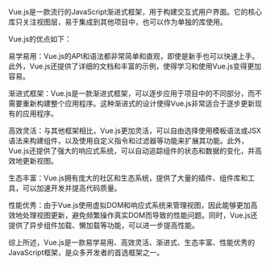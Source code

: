 Vue.js是一款流行的JavaScript渐进式框架，用于构建交互式用户界面。它的核心库只关注视图层，易于集成到其他项目中，也可以作为单独的库使用。

Vue.js的优点如下：

易学易用：Vue.js的API和语法都非常简单和直观，即使是新手也可以快速上手。此外，Vue.js还提供了详细的文档和丰富的示例，使得学习和使用Vue.js变得更加容易。

渐进式框架：Vue.js是一款渐进式框架，可以逐步应用于项目中的不同部分，而不需要重新构建整个应用程序。这种渐进式的设计使得Vue.js非常适合于逐步更新现有的应用程序。

高效灵活：与其他框架相比，Vue.js更加灵活，可以自由选择使用模板语法或JSX语法来构建组件，以及使用自定义指令和过滤器等功能来扩展其功能。此外，Vue.js还提供了强大的响应式系统，可以自动追踪组件的状态和数据的变化，并高效地更新视图。

生态丰富：Vue.js拥有庞大的社区和生态系统，提供了大量的插件、组件库和工具，可以加速开发并提高代码质量。

性能优秀：由于Vue.js使用虚拟DOM和响应式系统来管理视图，因此能够更加高效地处理视图更新，避免频繁操作真实DOM而导致的性能问题。同时，Vue.js还提供了异步组件加载、懒加载等功能，可以进一步提高性能。

综上所述，Vue.js是一款易学易用、高效灵活、渐进式、生态丰富、性能优秀的JavaScript框架，是众多开发者的首选框架之一。